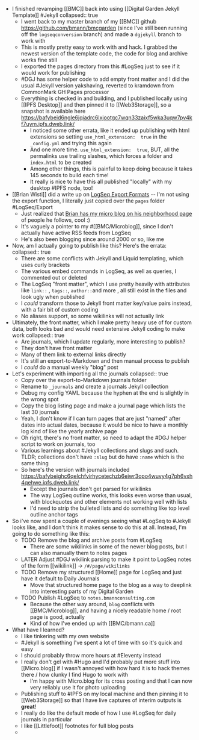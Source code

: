 - I finished revamping [[BMC]] back into using [[Digital Garden Jekyll Template]] #Jekyll
  collapsed:: true
	- I went back to my master branch of my [[BMC]] github https://github.com/bmann/bmcgarden (since I've still been running off the `logseqconversion` branch) and made a `dgjekyll` branch to work with
	- This is mostly pretty easy to work with and hack. I grabbed the newest version of the template code, the code for blog and archive works fine still
	- I exported the pages directory from this #LogSeq just to see if it would work for publishing
	- #DGJ has some helper code to add empty front matter and I did the usual #Jekyll version yakshaving, reverted to kramdown from CommonMark GH Pages processor
	- Everything is checked in and building, and I published locally using [[IPFS Desktop]] and then pinned it to [[Web3Storage]], so a snapshot is available here https://bafybeid6ngle6jqiadrc6lxjootgc7wqn33zaixf5wka3uqw7pv4kf7uym.ipfs.dweb.link/
		- I noticed some other errata, like it ended up publishing with html extensions so setting `use_html_extension:  true` in the `_config.yml` and trying this again
		- And one more time. `use_html_extension:  true`, BUT, all the permalinks use trailing slashes, which forces a folder and `index.html` to be created
		- Among other things, this is painful to keep doing because it takes 145 seconds to build each time!
		- It really is nice to have this all published "locally" with my desktop #IPFS node, too!
- [[Brian Wisti]] did a write up on [LogSeq Export Formats](https://randomgeekery.org/post/2022/03/logseqs-export-formats/) -- I'm not using the export function, I literally just copied over the `pages` folder #LogSeq/Export
	- Just realized that [Brian has my micro blog on his neighborhood page](https://randomgeekery.org/neighborhood/) of people he follows, cool :)
	- It's vaguely a pointer to my #[[BMC/Microblog]], since I don't actually have active RSS feeds from LogSeq
	- He's also been blogging since around 2000 or so, like me
- Now, am I actually going to publish like this? Here's the errata:
  collapsed:: true
	- There are some conflicts with Jekyll and Liquid templating, which uses curly brackets
	- The various embed commands in LogSeq, as well as queries, I commented out or deleted
	- The LogSeq "front matter", which I use pretty heavily with attributes like `link::` , `tags::`, `author::`and more , all still exist in the files and look ugly when published
	- I _could_ transform those to Jekyll front matter key/value pairs instead, with a fair bit of custom coding
	- No aliases support, so some wikilinks will not actually link
- Ultimately, the front matter, which I make pretty heavy use of for custom data, both looks bad and would need extensive Jekyll coding to make work
  collapsed:: true
	- Are journals, which I update regularly, more interesting to publish?
	- They don't have front matter
	- Many of them link to external links directly
	- It's still an export-to-Markdown and then manual process to publish
	- I _could_ do a manual weekly "blog" post
- Let's experiment with importing all the journals
  collapsed:: true
	- Copy over the export-to-Markdown journals folder
	- Rename to `_journals` and create a journals Jekyll collection
	- Debug my config YAML because the hyphen at the end is slightly in the wrong spot
	- Copy the blog listing page and make a journal page which lists the last 30 journals
	- Yeah, I don't know if I can turn pages that are just "named" after dates into actual dates, because it would be nice to have a monthly log kind of like the yearly archive page
	- Oh right, there's no front matter, so need to adapt the #DGJ helper script to work on journals, too
	- Various learnings about #Jekyll collections and slugs and such. TLDR; collections don't have `:slug` but do have `:name` which is the same thing
	- So here's the version with journals included https://bafybeighc6qelchfvirhycetechzb6eiwr3opo4wuvy4g7ph6vxh4qehwe.ipfs.dweb.link/
		- Except the journals don't get parsed for wikilinks
		- The way LogSeq outline works, this looks even worse than usual, with blockquotes and other elements not working well with lists
		- I'd need to strip the bulleted lists and do something like top level outline anchor tags
- So i've now spent a couple of evenings seeing what #LogSeq to #Jekyll looks like, and I don't think it makes sense to do this at all. Instead, I'm going to do something like this:
	- TODO Remove the blog and archive posts from #LogSeq
		- There are some wikilinks in some of the newer blog posts, but I can also manually them to notes pages
	- LATER Adjust #DGJ wikilink parsing to make it point to LogSeq notes of the form [[wikilink]] -> `/#/page/wikilinks`
	- TODO Remove my structured [[Home]] page for LogSeq and just have it default to Daily Journals
		- Move that structured home page to the blog as a way to deeplink into interesting parts of my Digital Garden
	- TODO Publish #LogSeq to `notes.bmannconsulting.com`
		- Because the other way around, `blog` conflicts with [[BMC/Microblog]], and having a nicely readable home / root page is good, actually
		- Kind of how I've ended up with [[BMC/bmann.ca]]
- What have I learned?
	- I like tinkering with my own website
	- #Jekyll is something I've spent a lot of time with so it's quick and easy
	- I should probably throw more hours at #Eleventy instead
	- I really don't gel with #Hugo and I'd probably put more stuff into [[Micro.blog]] if I wasn't annoyed with how hard it is to hack themes there / how clunky I find Hugo to work with
		- I'm happy with Micro.blog for its cross posting and that I can now very reliably use it for photo uploading
	- Publishing stuff to #IPFS on my local machine and then pinning it to [[Web3Storage]] so that I have live captures of interim outputs is **great**!
	- I really do like the default mode of how I use #LogSeq for daily journals in particular
	- I like [[Littlefoot]] footnotes for full blog posts
	-